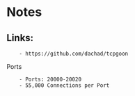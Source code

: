 # Notes
## Links:
```
    - https://github.com/dachad/tcpgoon
```
Ports
```
    - Ports: 20000-20020
    - 55,000 Connections per Port
```